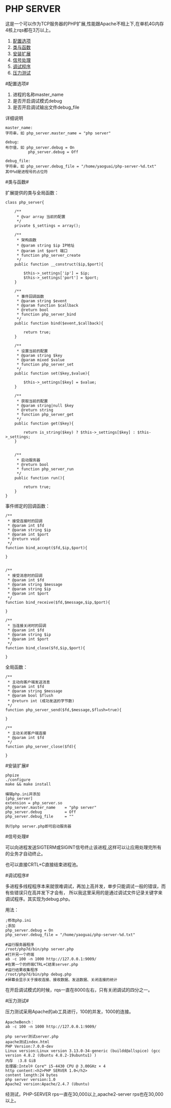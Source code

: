 # PHP SERVER #

这是一个可以作为TCP服务器的PHP扩展,性能跟Apache不相上下,在单机4G内存4核上rqs都在3万以上。

1. [配置选项](https://github.com/Yaoguais/php-server#配置选项)
2. [类与函数](https://github.com/Yaoguais/php-server#类与函数)
3. [安装扩展](https://github.com/Yaoguais/php-server#安装扩展)
4. [信号处理](https://github.com/Yaoguais/php-server#信号处理)
5. [调试程序](https://github.com/Yaoguais/php-server#调试程序)
6. [压力测试](https://github.com/Yaoguais/php-server#压力测试)


#配置选项#

1. 进程的名称master\_name
2. 是否开启调试模式debug
3. 是否开启调试输出文件debug_file

详细说明

	master_name:
	字符串，如 php_server.master_name = "php server"

	debug:
	布尔值，如 php_server.debug = On
			  php_server.debug = Off

	debug_file:
	字符串，如 php_server.debug_file = "/home/yaoguai/php-server-%d.txt"
	其中%d是进程号的占位符
	
#类与函数#

扩展提供的类与全局函数：

	class php_server{
	
	    /**
	     * @var array 当前的配置
	     */
	    private $_settings = array();
	
	    /**
	     * 架构函数
	     * @param string $ip IP地址
	     * @param int $port 端口
	     * function php_server_create
	     */
	    public function __construct($ip,$port){
	
	        $this->_settings['ip'] = $ip;
	        $this->_settings['port'] = $port;
	    }
	
	    /**
	     * 事件回调函数
	     * @param string $event
	     * @param function $callback
	     * @return bool
	     * function php_server_bind
	     */
	    public function bind($event,$callback){
	
	        return true;
	    }
	
	    /**
	     * 设置当前的配置
	     * @param string $key
	     * @param mixed $value
	     * function php_server_set
	     */
	    public function set($key,$value){
	
	        $this->_settings[$key] = $value;
	    }
	
	    /**
	     * 获取当前的配置
	     * @param string|null $key
	     * @return string
	     * function php_server_get
	     */
	    public function get($key){
	
	        return is_string($key) ? $this->_settings[$key] : $this->_settings;
	    }
	
	
	    /**
	     * 启动服务器
	     * @return bool
	     * function php_server_run
	     */
	    public function run(){
	
	        return true;
	    }
	}


事件绑定的回调函数：

	/**
	 * 接受连接时的回调
	 * @param int $fd
	 * @param string $ip
	 * @param int $port
	 * @return void
	 */
	function bind_accept($fd,$ip,$port){
	
	}
	
	
	/**
	 * 接受消息时的回调
	 * @param int $fd
	 * @param string $message
	 * @param string $ip
	 * @param int $port
	 */
	function bind_receive($fd,$message,$ip,$port){
	
	}
	
	/**
	 * 当连接关闭时的回调
	 * @param int $fd
	 * @param string $ip
	 * @param int $port
	 */
	function bind_close($fd,$ip,$port){
	
	}

全局函数：

	/**
	 * 主动向客户端发送消息
	 * @param int $fd
	 * @param string $message
	 * @param bool $flush
	 * @return int (成功发送的字节数)
	 */
	function php_server_send($fd,$message,$flush=true){

	}

	/**
	 * 主动关闭客户端连接
	 * @param int $fd
	 */
	function php_server_close($fd){

	}


#安装扩展#

	phpize
	./configure
	make && make install
	
	编辑php.ini并添加
	[php_server]
	extension = php_server.so
	php_server.master_name 	  = "php server"
	php_server.debug		  =	Off
	php_server.debug_file     = ""
	
	执行php server.php即可启动服务器

#信号处理#

可以向进程发送SIGTERM或SIGINT信号终止该进程,这样可以让应用处理完所有的业务才自动终止。

也可以直接CRTL+C直接结束进程池。


#调试程序#

多进程多线程程序本来就很难调试，再加上高并发，单步只能调试一般的错误，而有些错误只在高并发下才会有，
所以我这里采用的是通过调试文件记录关键字来调试程序。其实现为debug.php。

用法：

	;修改php.ini
	;添加
	php_server.debug = On
	php_server.debug_file = "/home/yaoguai/php-server-%d.txt"

	#运行服务器程序
	/root/php7d/bin/php server.php
	#打开另一个终端
	ab -c 100 -n 1000 http://127.0.0.1:9009/
	#在第一个的终端CTRL+C结束server.php
	#运行结果收集程序
	/root/php7d/bin/php debug.php
	#屏幕会显示关于接收连接、接收数据、发送数据、关闭连接的统计

在开启调试模式的时候，rqs一直在8000左右，只有关闭调试的四分之一。
	
#压力测试#

压力测试采用Apache的ab工具进行，100的并发，1000的连接。

	ApacheBench：
	ab -c 100 -n 1000 http://127.0.0.1:9009/

	php server测试server.php
	apache测试index.html
	PHP Version:7.0.0-dev
	Linux version:Linux version 3.13.0-34-generic (buildd@allspice) (gcc version 4.8.2 (Ubuntu 4.8.2-19ubuntu1) )
	内存	:3.8 GiB
	处理器:Intel® Core™ i5-4430 CPU @ 3.00GHz × 4
	http content:<h2>PHP SERVER 1.0</h2>
	content length:24 bytes
	php server version:1.0
	Apache2 version:Apache/2.4.7 (Ubuntu)

经测试，PHP-SERVER rps一直在30,000以上,apache2-server rps也在30,000以上。